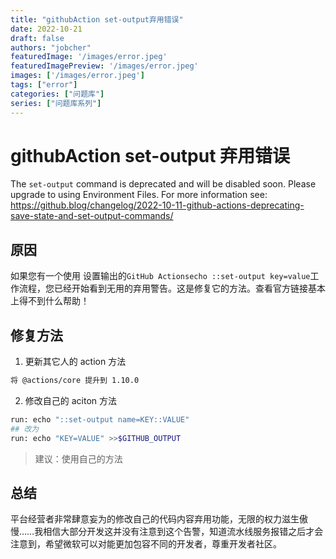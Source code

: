 ```yaml
---
title: "githubAction set-output弃用错误"
date: 2022-10-21
draft: false
authors: "jobcher"
featuredImage: '/images/error.jpeg'
featuredImagePreview: '/images/error.jpeg'
images: ['/images/error.jpeg']
tags: ["error"]
categories: ["问题库"]
series: ["问题库系列"]
---
```


# githubAction set-output 弃用错误

The `set-output` command is deprecated and will be disabled soon. Please upgrade to using Environment Files. For more information see: https://github.blog/changelog/2022-10-11-github-actions-deprecating-save-state-and-set-output-commands/

## 原因

如果您有一个使用 设置输出的`GitHub Actionsecho ::set-output key=value`工作流程，您已经开始看到无用的弃用警告。这是修复它的方法。查看官方链接基本上得不到什么帮助！

## 修复方法

1. 更新其它人的 action 方法

```sh
将 @actions/core 提升到 1.10.0
```

2. 修改自己的 aciton 方法

```sh
run: echo "::set-output name=KEY::VALUE"
## 改为
run: echo "KEY=VALUE" >>$GITHUB_OUTPUT
```

> 建议：使用自己的方法

## 总结

平台经营者非常肆意妄为的修改自己的代码内容弃用功能，无限的权力滋生傲慢……我相信大部分开发这并没有注意到这个告警，知道流水线服务报错之后才会注意到，希望微软可以对能更加包容不同的开发者，尊重开发者社区。
